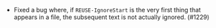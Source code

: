- Fixed a bug where, if `REUSE-IgnoreStart` is the very first thing that appears
  in a file, the subsequent text is not actually ignored. (#1229)
